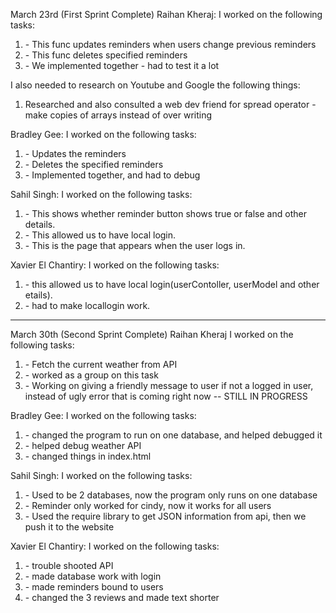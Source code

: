 March 23rd (First Sprint Complete)
Raihan Kheraj:
I worked on the following tasks:
1. <Update functions> - This func updates reminders when users change previous reminders
2. <Delete function> - This func deletes specified reminders 
3. <Debug Local login> - We implemented together - had to test it a lot

I also needed to research on Youtube and Google the following things:
1. Researched and also consulted a web dev friend for spread operator - make copies of arrays instead of over writing

Bradley Gee:
I worked on the following tasks:
1. <Update functions> - Updates the reminders
2. <Delete function> - Deletes the specified reminders
3. <Debug Local Login> - Implemented together, and had to debug

Sahil Singh:
I worked on the following tasks:
1. <Implemented Reminder Front End> - This shows whether reminder button shows true or false and other details.
2. <Implemented Passport> - This allowed us to have local login.
3. <Worked on temporary Login Page> - This is the page that appears when the user logs in.

Xavier El Chantiry:
I worked on the following tasks:
1. <Implimented passport> - this allowed us to have local login(userContoller, userModel and other etails).
2. <debugging locallogin> - had to make locallogin work.


--------------------------------------------------------------------------------

March 30th (Second Sprint Complete)
Raihan Kheraj
I worked on the following tasks:
1. <Weather API function> - Fetch the current weather from API
2. <Implemented central database> - worked as a group on this task 
3. <Updated local login> - Working on giving a friendly message to user if not a logged in user, instead of ugly error that is coming right now -- STILL IN PROGRESS

Bradley Gee:
I worked on the following tasks:
1. <Debugged database> - changed the program to run on one database, and helped debugged it
2. <Weather API function> - helped debug weather API
3. <Modified index.html> - changed things in index.html

Sahil Singh:
I worked on the following tasks:
1. <Unified Databases> - Used to be 2 databases, now the program only runs on one database
2. <Made Reminder Dynamic> - Reminder only worked for cindy, now it works for all users
3. <Impletemented Weather API> - Used the require library to get JSON information from api, then we push it to the website

Xavier El Chantiry:
I worked on the following tasks:
1. <Weather API funtion> - trouble shooted API
2. <Fixed Database> - made database work with login
3. <Made reminders user sensitive> - made reminders bound to users
4. <Modified index.html> - changed the 3 reviews and made text shorter